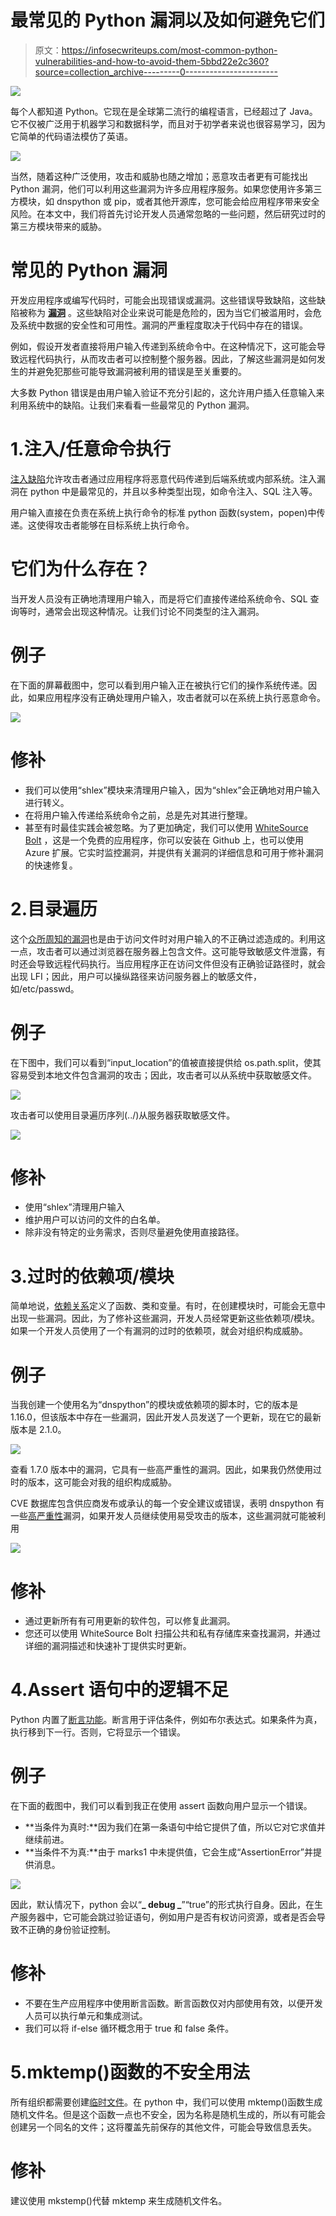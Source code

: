 # 最常见的 Python 漏洞以及如何避免它们

> 原文：<https://infosecwriteups.com/most-common-python-vulnerabilities-and-how-to-avoid-them-5bbd22e2c360?source=collection_archive---------0----------------------->

![](img/d146ce11fcd43b8fcbbfac70cb024b02.png)

每个人都知道 Python。它现在是全球第二流行的编程语言，已经超过了 Java。它不仅被广泛用于机器学习和数据科学，而且对于初学者来说也很容易学习，因为它简单的代码语法模仿了英语。

![](img/94cefd3ec03ae6824eafe01aaf6ffa51.png)

当然，随着这种广泛使用，攻击和威胁也随之增加；恶意攻击者更有可能找出 Python 漏洞，他们可以利用这些漏洞为许多应用程序服务。如果您使用许多第三方模块，如 dnspython 或 pip，或者其他开源库，您可能会给应用程序带来安全风险。在本文中，我们将首先讨论开发人员通常忽略的一些问题，然后研究过时的第三方模块带来的威胁。

# 常见的 Python 漏洞

开发应用程序或编写代码时，可能会出现错误或漏洞。这些错误导致缺陷，这些缺陷被称为 [**漏洞**](https://www.rapid7.com/fundamentals/vulnerabilities-exploits-threats/) 。这些缺陷对企业来说可能是危险的，因为当它们被滥用时，会危及系统中数据的安全性和可用性。漏洞的严重程度取决于代码中存在的错误。

例如，假设开发者直接将用户输入传递到系统命令中。在这种情况下，这可能会导致远程代码执行，从而攻击者可以控制整个服务器。因此，了解这些漏洞是如何发生的并避免犯那些可能导致漏洞被利用的错误是至关重要的。

大多数 Python 错误是由用户输入验证不充分引起的，这允许用户插入任意输入来利用系统中的缺陷。让我们来看看一些最常见的 Python 漏洞。

# 1.注入/任意命令执行

[注入缺陷](https://portswigger.net/kb/issues/00100f10_python-code-injection)允许攻击者通过应用程序将恶意代码传递到后端系统或内部系统。注入漏洞在 python 中是最常见的，并且以多种类型出现，如命令注入、SQL 注入等。

用户输入直接在负责在系统上执行命令的标准 python 函数(system，popen)中传递。这使得攻击者能够在目标系统上执行命令。

# 它们为什么存在？

当开发人员没有正确地清理用户输入，而是将它们直接传递给系统命令、SQL 查询等时，通常会出现这种情况。让我们讨论不同类型的注入漏洞。

# 例子

在下面的屏幕截图中，您可以看到用户输入正在被执行它们的操作系统传递。因此，如果应用程序没有正确处理用户输入，攻击者就可以在系统上执行恶意命令。

![](img/9fa9469fecd516a35b5ad7666de48860.png)

# 修补

*   我们可以使用“shlex”模块来清理用户输入，因为“shlex”会正确地对用户输入进行转义。
*   在将用户输入传递给系统命令之前，总是先对其进行整理。
*   甚至有时最佳实践会被忽略。为了更加确定，我们可以使用 [WhiteSource Bolt](https://www.whitesourcesoftware.com/free-developer-tools/bolt/) ，这是一个免费的应用程序，你可以安装在 Github 上，也可以使用 Azure 扩展。它实时监控漏洞，并提供有关漏洞的详细信息和可用于修补漏洞的快速修复。

# 2.目录遍历

这个[众所周知的漏洞](https://www.geeksforgeeks.org/directory-traversal-tools-in-python/)也是由于访问文件时对用户输入的不正确过滤造成的。利用这一点，攻击者可以通过浏览器在服务器上包含文件。这可能导致敏感文件泄露，有时还会导致远程代码执行。当应用程序正在访问文件但没有正确验证路径时，就会出现 LFI；因此，用户可以操纵路径来访问服务器上的敏感文件，如/etc/passwd。

# 例子

在下图中，我们可以看到“input_location”的值被直接提供给 os.path.split，使其容易受到本地文件包含漏洞的攻击；因此，攻击者可以从系统中获取敏感文件。

![](img/588be1e1ae9c88119c6d0354bbcca38b.png)

攻击者可以使用目录遍历序列(../)从服务器获取敏感文件。

![](img/fee0e02e81464476ca41caa9a36492e3.png)

# 修补

*   使用“shlex”清理用户输入
*   维护用户可以访问的文件的白名单。
*   除非没有特定的业务需求，否则尽量避免使用直接路径。

# 3.过时的依赖项/模块

简单地说，[依赖关系](https://medium.com/knerd/the-nine-circles-of-python-dependency-hell-481d53e3e025)定义了函数、类和变量。有时，在创建模块时，可能会无意中出现一些漏洞。因此，为了修补这些漏洞，开发人员经常更新这些依赖项/模块。如果一个开发人员使用了一个有漏洞的过时的依赖项，就会对组织构成威胁。

# 例子

当我创建一个使用名为“dnspython”的模块或依赖项的脚本时，它的版本是 1.16.0，但该版本中存在一些漏洞，因此开发人员发送了一个更新，现在它的最新版本是 2.1.0。

![](img/6a697fce02eeabae846e57a89cbe85cf.png)

查看 1.7.0 版本中的漏洞，它具有一些高严重性的漏洞。因此，如果我仍然使用过时的版本，这可能会对我的组织构成威胁。

CVE 数据库包含供应商发布或承认的每一个安全建议或错误，表明 dnspython 有一些[高严重性](https://www.cvedetails.com/cve/CVE-2008-4126/)漏洞，如果开发人员继续使用易受攻击的版本，这些漏洞就可能被利用

![](img/f5415f9de810b5424f41bdd9c3b0fc57.png)

# 修补

*   通过更新所有有可用更新的软件包，可以修复此漏洞。
*   您还可以使用 WhiteSource Bolt 扫描公共和私有存储库来查找漏洞，并通过详细的漏洞描述和快速补丁提供实时更新。

# 4.Assert 语句中的逻辑不足

Python 内置了[断言功能](https://www.programiz.com/python-programming/assert-statement)。断言用于评估条件，例如布尔表达式。如果条件为真，执行移到下一行。否则，它将显示一个错误。

# 例子

在下面的截图中，我们可以看到我正在使用 assert 函数向用户显示一个错误。

*   **当条件为真时:**因为我们在第一条语句中给它提供了值，所以它对它求值并继续前进。
*   **当条件不为真:**由于 marks1 中未提供值，它会生成“AssertionError”并提供消息。

![](img/544637aa2e9c84081bd9a3bcf4a90274.png)

因此，默认情况下，python 会以“**_ debug _**”“true”的形式执行自身。因此，在生产服务器中，它可能会跳过验证语句，例如用户是否有权访问资源，或者是否会导致不正确的身份验证控制。

# 修补

*   不要在生产应用程序中使用断言函数。断言函数仅对内部使用有效，以便开发人员可以执行单元和集成测试。
*   我们可以将 if-else 循环概念用于 true 和 false 条件。

# 5.mktemp()函数的不安全用法

所有组织都需要创建[临时文件](https://docs.python.org/3/library/tempfile.html)。在 python 中，我们可以使用 mktemp()函数生成随机文件名。但是这个函数一点也不安全，因为名称是随机生成的，所以有可能会创建另一个同名的文件；这将覆盖先前保存的其他文件，可能会导致信息丢失。

# 修补

建议使用 mkstemp()代替 mktemp 来生成随机文件名。